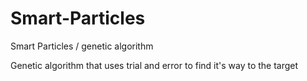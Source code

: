 # Smart-Particles
Smart Particles / genetic algorithm

Genetic algorithm that uses trial and error to find it's way to the target

